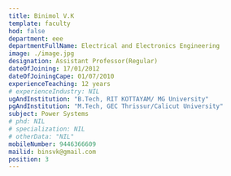 ```yaml
---
title: Binimol V.K
template: faculty
hod: false
department: eee
departmentFullName: Electrical and Electronics Engineering
image: ./image.jpg
designation: Assistant Professor(Regular)
dateOfJoining: 17/01/2012
dateOfJoiningCape: 01/07/2010
experienceTeaching: 12 years
# experienceIndustry: NIL
ugAndInstitution: "B.Tech, RIT KOTTAYAM/ MG University"
pgAndInstitution: "M.Tech, GEC Thrissur/Calicut University"
subject: Power Systems
# phd: NIL
# specialization: NIL
# otherData: "NIL"
mobileNumber: 9446366609
mailid: binsvk@gmail.com
position: 3
---
```

